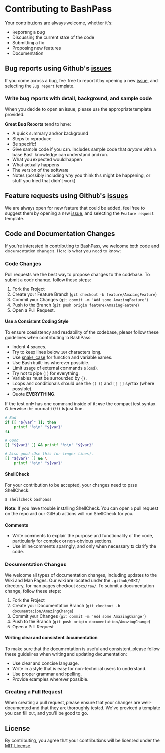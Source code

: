 # Contributing to BashPass

Your contributions are always welcome, whether it's:

-   Reporting a bug
-   Discussing the current state of the code
-   Submitting a fix
-   Proposing new features
-   Documentation

## Bug reports using Github's [issues](https://github.com/TuX-sudo/BashPass/issues)

If you come across a bug, feel free to report it by opening a new [issue](https://github.com/TuX-sudo/BashPass/issues), and selecting the `Bug report` template.

### Write bug reports with detail, background, and sample code

When you decide to open an issue, please use the appropriate template provided.

**Great Bug Reports** tend to have:

-   A quick summary and/or background
-   Steps to reproduce
-   Be specific!
-   Give sample code if you can. Includes sample code that _anyone_ with a base Bash knowledge can understand and run.
-   What you expected would happen
-   What actually happens
-   The version of the software
-   Notes (possibly including why you think this might be happening, or stuff you tried that didn't work)

## Feature requests using Github's [issues](https://github.com/TuX-sudo/BashPass/issues)

We are always open for new feature that could be added, feel free to suggest them by opening a new [issue](https://github.com/TuX-sudo/BashPass/issues), and selecting the `Feature request` template.

## Code and Documentation Changes

If you're interested in contributing to BashPass, we welcome both code and documentation changes.
Here is what you need to know:

### Code Changes

Pull requests are the best way to propose changes to the codebase.
To submit a code change, follow these steps:

1. Fork the Project
2. Create your Feature Branch (`git checkout -b feature/AmazingFeature`)
3. Commit your Changes (`git commit -m 'Add some AmazingFeature'`)
4. Push to the Branch (`git push origin feature/AmazingFeature`)
5. Open a Pull Request.

#### Use a Consistent Coding Style

To ensure consistency and readability of the codebase, please follow these guidelines when contributing to BashPass:

-   Indent 4 spaces.
-   Try to keep lines below `100` characters long.
-   Use [snake_case](https://en.wikipedia.org/wiki/Snake_case) for function
    and variable names.
-   Use Bash built-ins wherever possible.
-   Limit usage of external commands `$(cmd)`.
-   Try not to pipe (`|`) for everything.
-   Variables must be surrounded by `{}`.
-   Loops and conditionals should use the `(( ))` and `[[ ]]` syntax (where possible).
-   Quote **EVERYTHING**.

If the test only has one command inside of it; use the compact test
syntax. Otherwise the normal `if`/`fi` is just fine.

```bash
# Bad
if [[ "${var}" ]]; then
    printf '%s\n' "${var}"
fi

# Good
[[ "${var}" ]] && printf '%s\n' "${var}"

# Also good (Use this for longer lines).
[[ "${var}" ]] && \
    printf '%s\n' "${var}"
```

#### ShellCheck

For your contribution to be accepted, your changes need to pass
ShellCheck.

```console
$ shellcheck bashpass
```

**Note**: If you have trouble installing ShellCheck. You can open a pull
request on the repo and our GitHub actions will run ShellCheck for you.

#### Comments

-   Write comments to explain the purpose and functionality of the code,
    particularly for complex or non-obvious sections.
-   Use inline comments sparingly, and only when necessary to clarify the code.

### Documentation Changes

We welcome all types of documentation changes, including updates to the Wiki and Man Pages.
Our wiki are located under the `.github/WIKI/` directory, for man pages checkout `docs/raw/`.
To submit a documentation change, follow these steps:

1. Fork the Project
2. Create your Documentation Branch (`git checkout -b documentation/AmazingChange`)
3. Commit your Changes (`git commit -m 'Add some AmazingChange'`)
4. Push to the Branch (`git push origin documentation/AmazingChange`)
5. Open a Pull Request.

#### Writing clear and consistent documentation

To make sure that the documentation is useful and consistent, please follow these guidelines when writing and updating documentation:

-   Use clear and concise language.
-   Write in a style that is easy for non-technical users to understand.
-   Use proper grammar and spelling.
-   Provide examples wherever possible.

### Creating a Pull Request

When creating a pull request, please ensure that your changes are well-documented and that they are thoroughly tested.
We've provided a template you can fill out, and you'll be good to go.

## License

By contributing, you agree that your contributions will be licensed under the [MIT License](./LICENSE.md).
